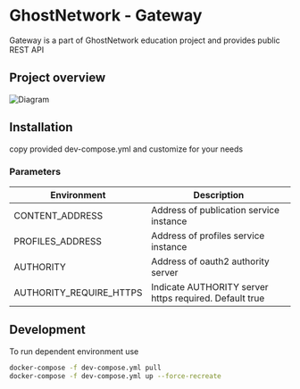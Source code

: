 # GhostNetwork - Gateway

Gateway is a part of GhostNetwork education project and provides public REST API

## Project overview

![Diagram](https://user-images.githubusercontent.com/9577482/119799258-949bee00-bee4-11eb-98d2-f457ec1af40f.png)


## Installation

copy provided dev-compose.yml and customize for your needs

### Parameters

| Environment             | Description                                            |
|-------------------------|--------------------------------------------------------|
| CONTENT_ADDRESS         | Address of publication service instance                |
| PROFILES_ADDRESS        | Address of profiles service instance                   |
| AUTHORITY               | Address of oauth2 authority server                     |
| AUTHORITY_REQUIRE_HTTPS | Indicate AUTHORITY server https required. Default true |

## Development

To run dependent environment use

```bash
docker-compose -f dev-compose.yml pull
docker-compose -f dev-compose.yml up --force-recreate
```

